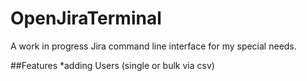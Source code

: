 # OpenJiraTerminal
A work in progress Jira command line interface for my special needs.

##Features
*adding Users (single or bulk via csv)
